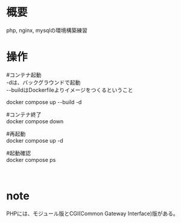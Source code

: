 # 概要
php, nginx, mysqlの環境構築練習

# 操作
#コンテナ起動  
-dは、バックグラウンドで起動  
--buildはDockerfileよりイメージをつくるということ  

docker compose up --build -d

#コンテナ終了  
docker compose down  

#再起動  
docker compose up -d  

#起動確認  
docker compose ps  

<br>  

# note
PHPには、モジュール版とCGI(Common Gateway Interface)版がある。
